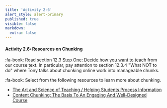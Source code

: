 ```yaml
---
title: 'Activity 2-6'
alert_style: alert-primary
published: true
visible: false
markdown:
  extra: false
---
```


#### Activity 2.6: Resources on Chunking

:fa-book: Read section 12.3 [Step One: Decide how you want to teach](https://pressbooks.bccampus.ca/teachinginadigitalagev2/chapter/11-3-step-one-decide-how-you-want-to-teach/) from our course text.  In particular, pay attention to section 12.3.4 "What NOT to do" where Tony talks about chunking online work into manageable chunks.

:fa-book: Select from the following resources to learn more about chunking.
- [The Art and Science of Teaching / Helping Students Process Information](http://www.ascd.org/publications/educational-leadership/oct09/vol67/num02/Helping-Students-Process-Information.aspx)
- [Content Chunking: The Basis To An Engaging And Well-Designed Course](https://elearningindustry.com/content-chunking-engaging-course)
